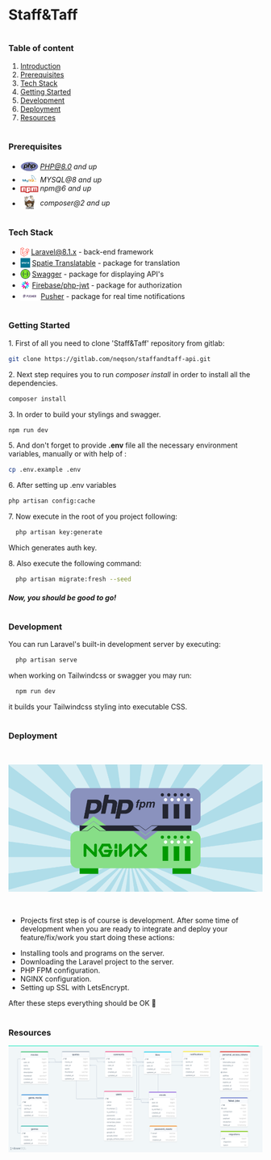 # Staff&Taff

#
### Table of content

1. [Introduction](#Introduction)
2. [Prerequisites](#Prerequisites)
3. [Tech Stack](#Tech-Stack)
4. [Getting Started](#Getting-Started)
5. [Development](#Development)
6. [Deployment](#Deployment)
7. [Resources](#Resources)

#
### Prerequisites

* <img src="./public/assets/readme/php.png" width="35" style="position: relative; top: 4px" /> *PHP@8.0 and up*
* <img src="./public/assets/readme/mysql.png" width="35" style="position: relative; top: 4px" /> *MYSQL@8 and up*
* <img src="./public/assets/readme/npm.png" width="35" style="position: relative; top: 4px" /> *npm@6 and up*
* <img src="./public/assets/readme/composer.png" width="35" style="position: relative; top: 6px" /> *composer@2 and up*



#
### Tech Stack

* <img src="./public/assets/readme/laravel.png" height="18" style="position: relative; top: 4px" /> [Laravel@8.1.x](https://laravel.com/docs/8.1.x) - back-end framework
* <img src="./public/assets/readme/spatie.png" height="19" style="position: relative; top: 4px" /> [Spatie Translatable](https://github.com/spatie/laravel-translatable) - package for translation
* <img src="./public/assets/readme/swagger.png" height="19" style="position: relative; top: 4px" /> [Swagger](https://github.com/spatie/laravel-translatable) - package for displaying API's
* <img src="./public/assets/readme/jwt.png" height="19" style="position: relative; top: 4px" /> [Firebase/php-jwt](https://github.com/spatie/laravel-translatable) - package for authorization 
* <img src="./public/assets/readme/pusher.jpg" height="19" style="position: relative; top: 4px" /> [Pusher](https://github.com/spatie/laravel-translatable) - package for real time notifications



#
### Getting Started
1\. First of all you need to clone 'Staff&Taff' repository from gitlab:
```sh
git clone https://gitlab.com/neqson/staffandtaff-api.git
```

2\. Next step requires you to run *composer install* in order to install all the dependencies.
```sh
composer install
```

3\. In order to build your stylings and swagger.
```sh
npm run dev
```

5\. And don't forget to provide **.env** file all the necessary environment variables, manually or with help of :  
```sh
cp .env.example .env
```

6\. After setting up .env variables
```sh
php artisan config:cache
```


7\. Now execute in the root of you project following:
```sh
  php artisan key:generate
```
Which generates auth key.

8\. Also execute the following command:
```sh
  php artisan migrate:fresh --seed
```

##### Now, you should be good to go!



#
### Development

You can run Laravel's built-in development server by executing:

```sh
  php artisan serve
```

when working on Tailwindcss or swagger you may run:

```sh
  npm run dev
```
it builds your Tailwindcss styling into executable CSS.


#
### Deployment
<br/>

!["nginx / php fpm"](./public/assets/readme/ngnix-fpm.png)

<br />

- Projects first step is of course is development.
 After some time of development when you are ready to integrate and deploy your feature/fix/work you start doing these actions:
* Installing tools and programs on the server.
* Downloading the Laravel project to the server.
* PHP FPM configuration.
* NGINX configuration.
* Setting up SSL with LetsEncrypt.

After these steps everything should be OK :pray:


#
### Resources
!["drawsql"](./public/assets/readme/drawsql.png)